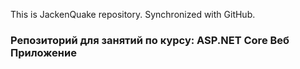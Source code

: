 This is JackenQuake repository.
Synchronized with GitHub.

### Репозиторий для занятий по курсу: ASP.NET Core Веб Приложение
